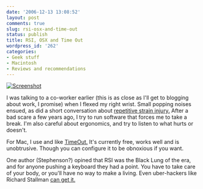 ```yaml
---
date: '2006-12-13 13:08:52'
layout: post
comments: true
slug: rsi-osx-and-time-out
status: publish
title: RSI, OSX and Time Out
wordpress_id: '262'
categories:
- Geek stuff
- Macintosh
- Reviews and recommendations
---
```



[
![Screenshot](http://www.phfactor.net/wp-pics/timeout-overview.png)](http://www.dejal.com/timeout/)


I was talking to a co-worker earlier (this is as close as I'll get to blogging about work, I promise) when I flexed my right wrist. Small popping noises ensued, as did a short conversation about [repetitive strain injury.](http://www.google.com/search?q=RSI%20FAQ&sourceid=mozilla2&ie=utf-8&oe=utf-8) After a bad scare a few years ago, I try to run software that forces me to take a break. I'm also careful about ergonomics, and try to listen to what hurts or doesn't.

For Mac, I use and like [TimeOut.](http://www.dejal.com/timeout/) It's currently free, works well and is unobtrusive. Though you can configure it to be obnoxious if you want.

One author (Stephenson?) opined that RSI was the Black Lung of the era, and for anyone pushing a keyboard they had a point. You have to take care of your body, or you'll have no way to make a living. Even uber-hackers like Richard Stallman [can get it.](http://www.cpsr.org/prevsite/program/workplace/cpu.016.html)

